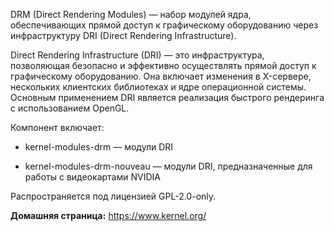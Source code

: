 DRM (Direct Rendering Modules) — набор модулей ядра,
обеспечивающих прямой доступ к графическому оборудованию через инфраструктуру DRI (Direct Rendering Infrastructure).

Direct Rendering Infrastructure (DRI) — это инфраструктура, позволяющая безопасно и эффективно осуществлять прямой доступ к графическому оборудованию.
Она включает изменения в X-сервере, нескольких клиентских библиотеках и ядре операционной системы.
Основным применением DRI является реализация быстрого рендеринга с использованием OpenGL.

Компонент включает:

* kernel-modules-drm — модули DRI

* kernel-modules-drm-nouveau — модули DRI, предназначенные для работы с видеокартами NVIDIA

Распространяется под лицензией GPL-2.0-only.

**Домашняя страница:** <https://www.kernel.org/>

